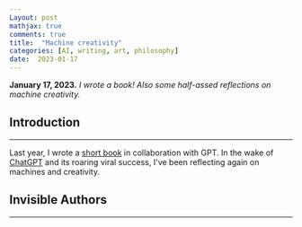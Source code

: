 ```yaml
---
Layout: post
mathjax: true
comments: true
title:  "Machine creativity"
categories: [AI, writing, art, philosophy]
date:  2023-01-17
---
```


**January 17, 2023.** *I wrote a book! Also some half-assed
  reflections on machine creativity.*

## Introduction
---

Last year, I wrote a [short book](https://blog.saxifrage.one/assets/invisible-authors.pdf)
in collaboration with GPT.
In the wake of
[ChatGPT](https://openai.com/blog/chatgpt/qwe.sh/%2F../) and its
roaring viral success, I've been reflecting again on machines and
creativity.

## Invisible Authors
---

